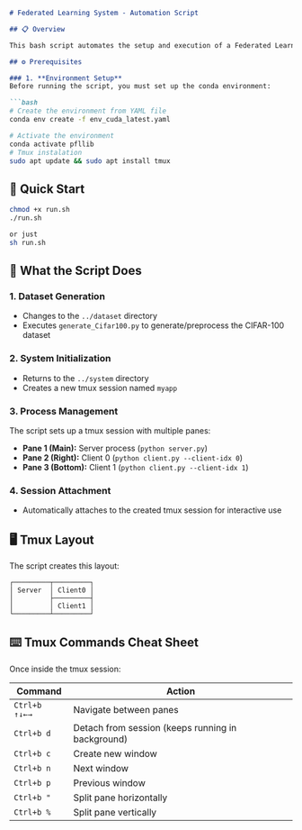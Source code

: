 ```markdown
# Federated Learning System - Automation Script

## 📋 Overview

This bash script automates the setup and execution of a Federated Learning system using `tmux` to manage multiple processes in a single terminal session.

## ⚙️ Prerequisites

### 1. **Environment Setup**
Before running the script, you must set up the conda environment:

```bash
# Create the environment from YAML file
conda env create -f env_cuda_latest.yaml

# Activate the environment
conda activate pfllib
# Tmux instalation
sudo apt update && sudo apt install tmux
```
## 🚀 Quick Start

```bash
chmod +x run.sh
./run.sh

or just
sh run.sh
```

## 🔧 What the Script Does

### 1. **Dataset Generation**
- Changes to the `../dataset` directory
- Executes `generate_Cifar100.py` to generate/preprocess the CIFAR-100 dataset

### 2. **System Initialization**
- Returns to the `../system` directory
- Creates a new tmux session named `myapp`

### 3. **Process Management**
The script sets up a tmux session with multiple panes:

- **Pane 1 (Main):** Server process (`python server.py`)
- **Pane 2 (Right):** Client 0 (`python client.py --client-idx 0`)
- **Pane 3 (Bottom):** Client 1 (`python client.py --client-idx 1`)

### 4. **Session Attachment**
- Automatically attaches to the created tmux session for interactive use

## 🖥️ Tmux Layout

The script creates this layout:
```
┌─────────┬─────────┐
│ Server  │ Client0 │
│         ├─────────┤
│         │ Client1 │
└─────────┴─────────┘
```

## ⌨️ Tmux Commands Cheat Sheet

Once inside the tmux session:

| Command | Action |
|---------|--------|
| `Ctrl+b ↑↓←→` | Navigate between panes |
| `Ctrl+b d` | Detach from session (keeps running in background) |
| `Ctrl+b c` | Create new window |
| `Ctrl+b n` | Next window |
| `Ctrl+b p` | Previous window |
| `Ctrl+b "` | Split pane horizontally |
| `Ctrl+b %` | Split pane vertically |
```